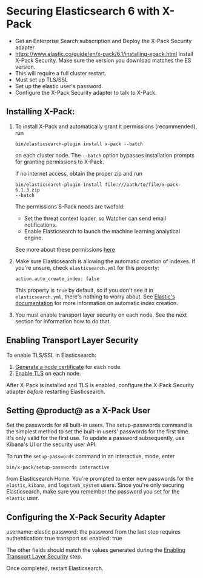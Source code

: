 # Securing Elasticsearch 6 with X-Pack

- Get an Enterprise Search subscription and Deploy the X-Pack Security adapter
- https://www.elastic.co/guide/en/x-pack/6.1/installing-xpack.html Install
   X-Pack Security. Make sure the version you download matches the ES version.
- This will require a full cluster restart.
- Must set up TLS/SSL
- Set up the elastic user's password.
- Configure the X-Pack Security adapter to talk to X-Pack.

## Installing X-Pack:

1.  To install X-Pack and automatically grant it permissions (recommended), run

        bin/elasticsearch-plugin install x-pack --batch

    on each cluster node. The `--batch` option bypasses installation prompts for
    granting permissions to X-Pack. 
    
    If no internet access, obtain the proper zip and run
    
        bin/elasticsearch-plugin install file:///path/to/file/x-pack-6.1.3.zip
        --batch

    The permissions S-Pack needs are twofold:
    - Set the threat context loader, so Watcher can send email notifications.
    - Enable Elasticsearch to launch the machine learning analytical engine. 

    See more about these permissions [here](https://www.elastic.co/guide/en/elasticsearch/reference/6.1/installing-xpack-es.html)

2.  Make sure Elasticsearch is allowing the automatic creation of indexes. If
   you're unsure, check `elasticsearch.yml` for this property:

        action.auto_create_index: false

    This property is `true` by default, so if you don't see it in
    `elasticsearch.yml`, there's nothing to worry about. See [Elastic's
    documentation](https://www.elastic.co/guide/en/elasticsearch/reference/6.1/docs-index_.html#index-creation) for more information on automatic index creation.

3.  You must enable transport layer security on each node. See the next section
    for information how to do that.

## Enabling Transport Layer Security

To enable TLS/SSL in Elasticsearch:

1.  [Generate a node certificate](https://www.elastic.co/guide/en/elasticsearch/reference/6.1/configuring-tls.html#node-certificates) for each node.
2.  [Enable TLS](https://www.elastic.co/guide/en/elasticsearch/reference/6.1/configuring-tls.html#enable-ssl) on each node.

After X-Pack is installed and TLS is enabled, configure the X-Pack Security
adapter *before* restarting Elasticsearch.

## Setting @product@ as a X-Pack User

Set the passwords for all built-in users. The setup-passwords command is the
simplest method to set the built-in users' passwords for the first time. It's
only valid for the first use. To update a password subsequently, use Kibana's UI
or the security user API.

To run the `setup-passwords` command in an interactive, mode, enter

    bin/x-pack/setup-passwords interactive

from Elasticsearch Home. You're prompted to enter new passwords for the
`elastic`, `kibana`, and `logstash_system` users. Since you're only securing
Elasticsearch, make sure you remember the password you set for the `elastic`
user.

## Configuring the X-Pack Security Adapter

username: elastic
password: the password from the last step
requires authentication: true
transport ssl enabled: true

The other fields should match the values generated during the [Enabling
Transport Layer Security](#enabling-transport-layer-security) step.

Once completed, restart Elasticsearch.


<!--





COPIED CONTENT FROM SHIELD

Elasticsearch makes storing, searching, and analyzing your @product@ search data
easy. When it comes to securing that data, use Elasticsearch's [Shield
plugin](https://www.elastic.co/guide/en/shield/2.4/index.html). To use Shield
with @product@, you need the *Enterprise Search-Standard* subscription.  This
subscription gives you access to an adapter plugin for configuring @product@ for
Shield. 

With Shield you can prevent unauthorized users from accessing the Elasticsearch
cluster, preserve data integrity, and create an audit trail to inspect
suspicious activity. This guide shows you the basics of how to install and
configure Shield, and then how to configure @product@ for Shield, using a
convenient Shield adapter plugin.

+$$$

**Note:** The Shield plugin can only be used when you're running Elasticsearch
in *remote mode*. If you're not sure what that means refer to the [Configuring
Elasticsearch article](/discover/deployment/-/knowledge_base/7-0/configuring-elasticsearch).
It's not possible to install Shield into @product@'s default embedded
Elasticsearch-and you shouldn't be using embedded Elasticsearch in production
anyway.

$$$

Here's the process for configuring Shield:

-  Install the Shield plugin on Elasticsearch.
-  Create a user for @product@, with user name and password.
-  Install your [Shield license](https://www.elastic.co/guide/en/shield/current/license-management.html).
-  Install @product@'s Shield adapter plugin and configure it.
-  Enable Transport Layer Security (TLS) to encrypt your connection between
    @product@ and Elasticsearch.

These terms will be useful to understand as you read this guide:

-  *Elasticsearch Home* refers to the root folder of your unzipped Elasticsearch
  installation (for example, `elasticsearch-2.4.0`).
-  [*Liferay Home*](/discover/deployment/-/knowledge_base/7-0/installing-product#liferay-home)
  refers to the root folder of your @product@ installation. It  contains the
  `osgi`, `deploy`, `data`, and `license` folders.

## Installing Shield on Elasticsearch [](id=installing-shield-on-elasticsearch)

First install the Shield plugin on your Elasticsearch cluster.

1. Navigate to Elasticsearch Home and install the license plugin and the Shield
   plugin by executing.

        ./bin/plugin install license

    and then

        ./bin/plugin install shield

2. Next, you need to prepare for Shield to authenticate requests. 

    Users making requests to an Elasticsearch installation protected by Shield
    must be part of the *realm*, a user database configured for Shield. You
    can use the native user management system built into Shield, called
    *esusers*, or you can use an external system like LDAP.

    *Roles* for Shield are defined in
    `[Elasticsearch_Home]/config/shield/roles.yml` and include these:

    `admin`: Has permission to perform any cluster or index action.

    `power_user`: Has permission to monitor the cluster and perform any index
    action.

    `user`: Has permission to perform read actions on any index.

    So who is the user you need to configure for Liferay? It's Liferay itself,
    and it needs the `admin` role. @product@'s Elasticsearch client sends its
    authentication token (in other words, its user name and password) to
    Shield. Since Shield also has the authentication token stored in its user
    database, Liferay is a recognized user and has no problems communicating
    with the Elasticsearch cluster.

    From Elasticsearch Home, add an `admin` user named *liferay* to the esusers
    database:

        ./bin/shield/esusers useradd liferay -r admin

    When prompted, enter the password *liferay*.

    Note: Of course you can change these values if desired. Consider naming the
    user *shieldy_mcshieldface*, for example.<sup>[1](#footnote1)</sup>

3. Start Elasticsearch.

        ./bin/elasticsearch

4. Install your license file:

        curl -XPUT -u liferay 'http://localhost:9200/license?acknowledge=true' -d @license.json

    Enter the password you configured, and you'll get a confirmation message
    that looks like this:

        {"acknowledged":true}

5. To test that you have access to Elasticsearch, enter

        curl -u liferay:liferay -XGET 'http://localhost:9200/'

    and you'll see the Elasticsearch node information printed in the console:

        {
          "name" : "Amphibius",
          "cluster_name" : "LiferayElasticsearchCluster",
          "version" : {
            "number" : "2.4.0",
            "build_hash" : "8ff36d139e16f8720f2947ef62c8167a888992fe",
            "build_timestamp" : "2016-01-27T13:32:39Z",
            "build_snapshot" : false,
            "lucene_version" : "5.5.2"
          },
          "tagline" : "You Know, for Search"

For more information on installing Shield, see the [Elasticsearch
documentation](https://www.elastic.co/guide/en/shield/2.4/installing-shield.html).

Once Shield is installed, you can configure @product@'s Shield adapter.

## Installing and Configuring @product@'s Shield Adapter [](id=installing-and-configuring-liferays-shield-adapter)

On the @product@ side of the equation, you need to configure the authentication
token for the *liferay* Shield user you created in the previous section.
@product@ has a Shield adapter plugin for this purpose. 

First install the Shield adapter plugin (called *@product-ver@ Search
Elasticsearch Shield*). Once the plugin is installed, there's a new Shield
Configuration entry in the System Settings application (*Control Panel* &rarr;
*Configuration* &rarr; *System Settings*), under the Foundation heading.
Configure it so that its user name and password match the *liferay* user you
added to Shield.

You can configure the Shield adapter in the System Settings section in the
Control panel, or through an OSGi configuration file. 

Follow these steps to configure the Shield adapter using an OSGi configuration
file:

1. Create a file named `com.liferay.portal.search.elasticsearch.shield.configuration.ShieldConfiguration.cfg` in `[Liferay_Home]/osgi/configs`.

2. Add this content:

        password=liferay
        requiresAuthentication=true
        requiresSSL=false
        username=liferay

    For a description of all the Shield adapter's configuration options, see the
    section *Available Shield Adapter Configurations*.

3. Start @product@.

Follow these steps to configure the Shield adapter using System Settings:

1. Navigate to *Control Panel* &rarr; *Configuration* &rarr; *System Settings*,
   and click on the *Foundation* heading. Navigate to, or search for, the
   *Shield Configuration* entry and click on it.

2. Set the password to *liferay*, check the *Requires authentication* box,
   uncheck the *Requires SSL* box, and make sure the user name is *liferay*.
   Click *Update* when you're done.

    Note: If you set a different user name and password while configuring
    Shield, make sure those match the user name and password you configure
    here.

    ![Figure 1: You can configure the @product-ver@ Search Elasticsearch Shield plugin from System Settings.](../../images-dxp/shield-adapter-settings.png)

3. Now you can re-index against Elasticsearch, and your data is secured by
   Shield. To re-index, go to the Control Panel's Configuration section and click
   *Server Administration*. Find the Index Actions heading and click *Execute*
   next to *Reindex all search indexes.*

For a complete list of the Shield adapter's available configuration options, see
[here](/reference/-/official_documentation/reference/shield-adapter-settings).

## Encrypting Elasticsearch Connections [](id=encrypting-elasticsearch-connections)

Your Elasticsearch connection now uses Shield to require authentication, but the
authentication token is sent in plain text. For additional security, enable
Transport Layer Security (TLS) encryption.

These instructions set up a *wildcard* certificate to be used across the entire
cluster. See the [Elasticsearch
documentation](https://www.elastic.co/guide/en/shield/2.4/ssl-tls.html) for
alternative configuration approaches and more information. 

Note that for Elasticsearch to access your keystore, it must be placed under the
`config` directory. Run the following commands under `Elasticsearch_Home/config`
to configure SSL with an Elasticsearch cluster running on `localhost`, for
example.

1. Stop @product@ and Elasticsearch.

2. Set up a Certificate Authority (CA) for Shield. Refer to [Elastic's article on Setting Up a Certificate Authority](https://www.elastic.co/guide/en/shield/2.4/certificate-authority.html#certificate-authority) 
for the details.

    **Note for Windows:** In step 2 of the [linked documentation on setting up a
    certificate](https://www.elastic.co/guide/en/shield/2.4/certificate-authority.html#certificate-authority),
    ensure that the `serial` file contains *01* with no quotation marks. Otherwise
    you'll encounter errors when you follow the steps below on signing the CSR.

    $$$

3. Use the Java `keytool` command to create a new Java Keystore, import the
   CA that will issue the wildcard certificate:

        keytool -importcert -keystore es-ssl.keystore.jks -file certs/cacert.pem -trustcacerts -storepass liferay -alias ca_cert

4. Create a private key in the Java Keystore:

        keytool -storepass liferay -genkey -alias es-shield -keystore es-ssl.keystore.jks -keyalg RSA -keysize 2048 -validity 3650 -dname "cn=localhost"

5. Create a certificate signing request (CSR) for requesting a certificate from
   the issuing CA:

        keytool -storepass liferay -certreq -alias es-shield -keystore es-ssl.keystore.jks -keyalg RSA -keysize 2048 -validity 3650 -dname "cn=localhost" > es-ssl.keystore.csr

6. Sign the CSR using [Elastic's guide](https://www.elastic.co/guide/en/shield/2.4/certificate-authority.html#sign-csr).

7. Once the CA has signed the CSR and returned the certificate in PEM format,
   import it into the Java Keystore:

        keytool -storepass liferay -importcert -keystore es-ssl.keystore.jks -alias es-shield -file certs/01.pem

8. Add the following lines to `[Elasticsearch_Home]/config/elasticsearch.yml`:

        shield.ssl.keystore.path: /path/to/es-ssl.keystore.jks
        shield.ssl.keystore.password: liferay
        shield.ssl.keystore.key_password: liferay
        shield.transport.ssl: true
        shield.http.ssl: true

    Here you're configuring Shield's SSL properties, including pointing to the
    keystore file you just generated. For more information on these settings,
    read [here](https://www.elastic.co/guide/en/shield/2.4/ssl-tls.html) and
    [here](https://www.elastic.co/guide/en/shield/2.4/shield-settings.html).

9. Update the Shield adapter configuration file you created earlier in
   `Liferay_Home/osgi/configs` by adding these lines:

        requiresSSL=true
        sslKeystorePath=/path/to/es-ssl.keystore.jks
        sslKeystorePassword=liferay

    Now, in addition to enabling authentication, you're enabling SSL encryption
    and pointing @product@ at the keystore file you created for Shield.
    
    Alternatively, you can configure these settings in System Settings. This
    will be more useful during development and testing.

10. Start Elasticsearch and @product@.

Now Shield is fully configured, with both authentication and encryption
protecting your Elasticsearch cluster. Next, you can learn how to 
[install and configure Marvel](/discover/deployment/monitoring-elasticsearch-with-marvel),
Elasticsearch's monitoring plugin, to visualize the health and performance of
your Elasticsearch cluster.

<a name="footnote1">1</a> This is, of course, a nod to all those fans of [Boaty Mcboatface]
-->

